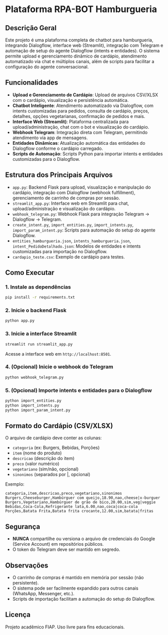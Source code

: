 # Plataforma RPA-BOT Hamburgueria

## Descrição Geral

Este projeto é uma plataforma completa de chatbot para hamburgueria, integrando Dialogflow, interface web (Streamlit), integração com Telegram e automação de setup do agente Dialogflow (intents e entidades). O sistema permite upload e gerenciamento dinâmico de cardápio, atendimento automatizado via chat e múltiplos canais, além de scripts para facilitar a configuração do agente conversacional.

## Funcionalidades

- **Upload e Gerenciamento de Cardápio**: Upload de arquivos CSV/XLSX com o cardápio, visualização e persistência automática.
- **Chatbot Inteligente**: Atendimento automatizado via Dialogflow, com intents customizadas para pedidos, consulta de cardápio, preços, detalhes, opções vegetarianas, confirmação de pedidos e mais.
- **Interface Web (Streamlit)**: Plataforma centralizada para upload/administração, chat com o bot e visualização do cardápio.
- **Webhook Telegram**: Integração direta com Telegram, permitindo atendimento via app de mensagens.
- **Entidades Dinâmicas**: Atualização automática das entidades do Dialogflow conforme o cardápio carregado.
- **Scripts de Automação**: Scripts Python para importar intents e entidades customizadas para o Dialogflow.

## Estrutura dos Principais Arquivos

- `app.py`: Backend Flask para upload, visualização e manipulação do cardápio, integração com Dialogflow (webhook fulfillment), gerenciamento de carrinho de compras por sessão.
- `streamlit_app.py`: Interface web em Streamlit para chat, upload/administração e visualização do cardápio.
- `webhook_telegram.py`: Webhook Flask para integração Telegram → Dialogflow → Telegram.
- `create_intent.py`, `import_entities.py`, `import_intents.py`, `import_param_intent.py`: Scripts para automação do setup do agente Dialogflow.
- `entities_hamburgueria.json`, `intents_hamburgueria.json`, `intent_PedidoDetalhado.json`: Modelos de entidades e intents customizadas para importação no Dialogflow.
- `cardapio_teste.csv`: Exemplo de cardápio para testes.

## Como Executar

### 1. Instale as dependências

```bash
pip install -r requirements.txt
```

### 2. Inicie o backend Flask

```bash
python app.py
```

### 3. Inicie a interface Streamlit

```bash
streamlit run streamlit_app.py
```

Acesse a interface web em `http://localhost:8501`.

### 4. (Opcional) Inicie o webhook do Telegram

```bash
python webhook_telegram.py
```

### 5. (Opcional) Importe intents e entidades para o Dialogflow

```bash
python import_entities.py
python import_intents.py
python import_param_intent.py
```

## Formato do Cardápio (CSV/XLSX)

O arquivo de cardápio deve conter as colunas:
- `categoria` (ex: Burgers, Bebidas, Porções)
- `item` (nome do produto)
- `descricao` (descrição do item)
- `preco` (valor numérico)
- `vegetariano` (sim/não, opcional)
- `sinonimos` (separados por |, opcional)

Exemplo:

```
categoria,item,descricao,preco,vegetariano,sinonimos
Burgers,Cheeseburger,Hambúrguer com queijo,18.90,nao,cheese|x-burguer
Burgers,Vegetariano,Hambúrguer de grão de bico,20.00,sim,veg|veggie
Bebidas,Coca-Cola,Refrigerante lata,6.00,nao,coca|coca-cola
Porções,Batata Frita,Batata frita crocante,12.00,sim,batata|fritas
```

## Segurança
- **NUNCA** compartilhe ou versiona o arquivo de credenciais do Google (Service Account) em repositórios públicos.
- O token do Telegram deve ser mantido em segredo.

## Observações
- O carrinho de compras é mantido em memória por sessão (não persistente).
- O sistema pode ser facilmente expandido para outros canais (WhatsApp, Messenger, etc.).
- Scripts de importação facilitam a automação do setup do Dialogflow.

## Licença
Projeto acadêmico FIAP. Uso livre para fins educacionais.

